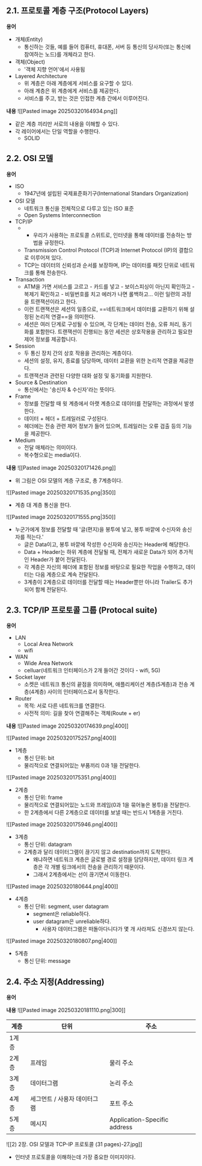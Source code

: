 ## 2.1. 프로토콜 계층 구조(Protocol Layers)
**용어**
- 개체(Entity)
	- 통신하는 것들, 예를 들어 컴퓨터, 휴대폰, 서버 등 통신의 당사자(또는 통신에 참여하는 노드)를 개체라고 한다.
- 객체(Object)
	- '객체 지향 언어'에서 사용됨
- Layered Architecture
	- 위 계층은 아래 계층에게 서비스를 요구할 수 있다.
	- 아래 계층은 위 계층에게 서비스를 제공한다.
	- 서비스를 주고, 받는 것은 인접한 계층 간에서 이루어진다.

**내용**
![[Pasted image 20250320164934.png]]
- 같은 계층 끼리만 서로의 내용을 이해할 수 있다.
- 각 레이어에서는 단일 역할을 수행한다.
	- SOLID


## 2.2. OSI 모델
**용어**
- ISO
	- 1947년에 설립된 국제표준화기구(International Standars Organization)
- OSI 모델
	- 네트워크 통신을 전체적으로 다루고 있는 ISO 표준
	- Open Systems Interconnection
- TCP/IP
	- - 우리가 사용하는 프로토콜 스위트로, 인터넷을 통해 데이터를 전송하는 방법을 규정한다.
	- Transmission Control Protocol (TCP)과 Internet Protocol (IP)의 결합으로 이루어져 있다.
	- TCP는 데이터의 신뢰성과 순서를 보장하며, IP는 데이터를 패킷 단위로 네트워크를 통해 전송한다.
- Transaction
	- ATM을 가면 서비스를 고르고 - 카드를 넣고 - 보이스피싱이 아닌지 확인하고 - 복제기 확인하고 - 비밀번호를 치고 에러가 나면 롤백하고... 이런 일련의 과정을 트랜잭션이라고 한다.
	- 이런 트랜잭션은 세션의 일종으로, ==네트워크에서 데이터를 교환하기 위해 설정된 논리적 연결==을 의미한다. 
	- 세션은 여러 단계로 구성될 수 있으며, 각 단계는 데이터 전송, 오류 처리, 동기화를 포함한다. 트랜잭션이 진행되는 동안 세션은 상호작용을 관리하고 필요한 제어 정보를 제공합니다.  
- Session
	- 두 통신 장치 간의 상호 작용을 관리하는 계층이다.
	- 세션의 설정, 유지, 종료를 담당하며, 데이터 교환을 위한 논리적 연결을 제공한다.
	- 트랜잭션과 관련된 다양한 대화 설정 및 동기화를 지원한다.
- Source & Destination
	- 통신에서는 '송신자 & 수신자'라는 뜻이다.
- Frame
	- 정보를 전달할 때 윗 계층에서 아랫 계층으로 데이터를 전달하는 과정에서 발생한다.
	- 데이터 + 헤더 + 트레일러로 구성된다. 
	- 헤더에는 전송 관련 제어 정보가 들어 있으며, 트레일러는 오류 검출 등의 기능을 제공한다.
- Medium
	- 전달 매체라는 의미이다.
	- 복수형으로는 media이다.

**내용**
![[Pasted image 20250320171426.png]]
- 위 그림은 OSI 모델의 계층 구조로, 총 7계층이다.

![[Pasted image 20250320171535.png|350]]
- 계층 대 계층 통신을 한다.

![[Pasted image 20250320171555.png|350]]
- 누군가에게 정보를 전달할 때 '글(편지)을 봉투에 넣고, 봉투 바깥에 수신자와 송신자를 적는다.'
    - 글은 Data이고, 봉투 바깥에 작성한 수신자와 송신자는 Header에 해당한다.
    - Data + Header는 하위 계층에 전달될 때, 전체가 새로운 Data가 되어 추가적인 Header가 붙어 전달된다.
	- 각 계층은 자신의 헤더에 포함된 정보를 바탕으로 필요한 작업을 수행하고, 데이터는 다음 계층으로 계속 전달된다.
    - 3계층이 2계층으로 데이터를 전달할 때는 Header뿐만 아니라 Trailer도 추가되어 함께 전달된다.


## 2.3. TCP/IP 프로토콜 그룹 (Protocal suite)
**용어**
- LAN
	- Local Area Network
	- wifi
- WAN
	- Wide Area Network
	- celluar(네트워크 인터페이스가 2개 들어간 것이다 - wifi, 5G)
- Socket layer
	- 소켓은 네트워크 통신의 끝점을 의미하며, 애플리케이션 계층(5계층)과 전송 계층(4계층) 사이의 인터페이스로서 동작한다.
- Router
	- 목적: 서로 다른 네트워크를 연결한다.
	- 사전적 의미: 길을 찾아 연결해주는 객체(Route + er)



**내용**
![[Pasted image 20250320174639.png|400]]

![[Pasted image 20250320175257.png|400]]
- 1계층
	- 통신 단위: bit
	- 물리적으로 연결되어있는 부품끼리 0과 1을 전달한다.

![[Pasted image 20250320175351.png|400]]
- 2계층
	- 통신 단위: frame
	- 물리적으로 연결되어있는 노드와 프레임(0과 1을 묶어놓은 봉투)을 전달한다.
	- 한 2계층에서 다른 2계층으로 데이터를 보낼 때는 반드시 1계층을 거친다.

![[Pasted image 20250320175946.png|400]]
- 3계층
	- 통신 단위: datagram
	- 2계층과 달리 데이터그램이 끊기지 않고 destination까지 도착한다.
		- 왜냐하면 네트워크 계층은 글로벌 경로 설정을 담당하지만, 데이터 링크 계층은 각 개별 링크에서의 전송을 관리하기 때문이다.
		- 그래서 2계층에서는 선이 끊기면서 이동한다.

![[Pasted image 20250320180644.png|400]]
- 4계층
	- 통신 단위: segment, user datagram
		- segment은 reliable하다.
		- user datagram은 unreliable하다.
			- 사용자 데이터그램은 떠돌아다니다가 몇 개 사라져도 신경쓰지 않는다.

![[Pasted image 20250320180807.png|400]]
- 5계층
	- 통신 단위: message

## 2.4. 주소 지정(Addressing)
**용어**


**내용**
![[Pasted image 20250320181110.png|300]]

| 계층  | 단위               | 주소                           |
| --- | ---------------- | ---------------------------- |
| 1계층 |                  |                              |
| 2계층 | 프레임              | 물리 주소                        |
| 3계층 | 데이터그램            | 논리 주소                        |
| 4계층 | 세그먼트 / 사용자 데이터그램 | 포트 주소                        |
| 5계층 | 메시지              | Application-Specific address |

![[2) 2장. OSI 모델과 TCP-IP 프로토콜 (31 pages)-27.jpg]]
- 인터넷 프로토콜을 이해하는데 가장 중요한 이미지이다.